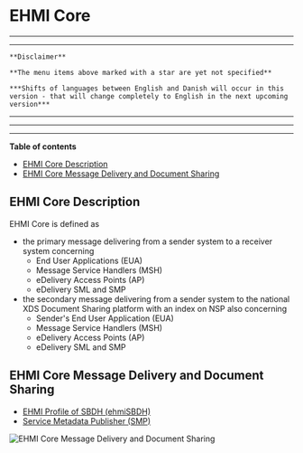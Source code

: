 # EHMI Core

***
***

    **Disclaimer** 
    
    **The menu items above marked with a star are yet not specified**
    
    ***Shifts of languages between English and Danish will occur in this version - that will change completely to English in the next upcoming version***
***
    
***
***

**Table of contents**
- [EHMI Core Description](#ehmi-core-description)
- [EHMI Core Message Delivery and Document Sharing](#ehmi-core-message-delivery-and-document-sharing)

## EHMI Core Description

EHMI Core is defined as 
- the primary message delivering from a sender system to a receiver system concerning 
    - End User Applications (EUA)
    - Message Service Handlers (MSH)
    - eDelivery Access Points (AP)
    - eDelivery SML and SMP
- the secondary message delivering from a sender system to the national XDS Document Sharing platform with an index on NSP also concerning 
    - Sender's End User Application (EUA)
    - Message Service Handlers (MSH)
    - eDelivery Access Points (AP)
    - eDelivery SML and SMP

## EHMI Core Message Delivery and Document Sharing

- [EHMI Profile of SBDH (ehmiSBDH)](/ehmiSBDH/index.md)
- [Service Metadata Publisher (SMP)](/SMP/index.md)

![EHMI Core Message Delivery and Document Sharing](/ehmi/assets/images/1_EHMI_Meddelelsesforsendelse_og_dokumentdeling_1315x563.png)
